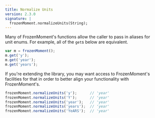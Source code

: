 ```yaml
---
title: Normalize Units
version: 2.3.0
signature: |
  frozenMoment.normalizeUnits(String);
---
```



Many of FrozenMoment's functions allow the caller to pass in aliases for unit enums. For example, all of the `get`s below are equivalent.

```javascript
var m = frozenMoment();
m.get('y');
m.get('year');
m.get('years');
```

If you're extending the library, you may want access to FrozenMoment's facilities for that in order to better align your functionality with FrozenMoment's.

```javascript
frozenMoment.normalizeUnits('y');      // 'year'
frozenMoment.normalizeUnits('Y');      // 'year'
frozenMoment.normalizeUnits('year');   // 'year'
frozenMoment.normalizeUnits('years');  // 'year'
frozenMoment.normalizeUnits('YeARS');  // 'year'
```

